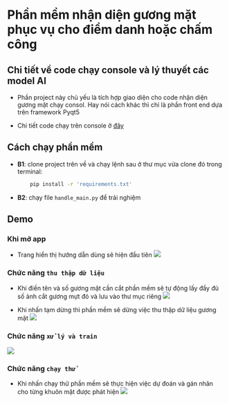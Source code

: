# Phần mềm nhận diện gương mặt phục vụ cho điểm danh hoặc chấm công

## Chi tiết về code chạy console và lý thuyết các model AI
- Phần project này chủ yếu là tích hợp giao diện cho code nhận diện gương mặt chạy consol. Hay nói cách khác thì chỉ là phần front end dựa trên framework Pyqt5 

- Chi tiết code chạy trên console ở [đây](https://github.com/vietanhlee/face-recognition-Qt5)
## Cách chạy phần mềm

- **B1**: clone project trên về và chạy lệnh sau ở thư mục vừa clone đó trong terminal:
    ``` bash
        pip install -r 'requirements.txt'
    ```

- **B2**: chạy file `handle_main.py` để trải nghiệm
## Demo

### Khi mở app
- Trang hiển thị hướng dẫn dùng sẽ hiện đầu tiên
![]([https://raw.githubusercontent.com/vietanhlee/face-recognition-Qt5/refs/heads/main/display_github/Screenshot%202025-02-09%20000604.png](https://raw.githubusercontent.com/vietanhlee/face-recognition-Qt5/refs/heads/main/display_github/Screenshot%202025-02-10%20200413.png))

### Chức năng `thu thập dữ liệu` 
- Khi điền tên và số gương mặt cần cắt phần mềm sẽ tự động lấy đầy đủ số ảnh cắt gương mựt đó và lưu vào thư mục riêng
![]([https://raw.githubusercontent.com/vietanhlee/face-recognition-Qt5/refs/heads/main/display_github/Screenshot%202025-02-09%20000626.png](https://raw.githubusercontent.com/vietanhlee/face-recognition-Qt5/refs/heads/main/display_github/Screenshot%202025-02-10%20200519.png))

- Khi nhấn tạm dừng thì phần mềm sẽ dừng việc thu thập dữ liệu gương mặt
![]([[https://raw.githubusercontent.com/vietanhlee/face-recognition-Qt5/refs/heads/main/display_github/Screenshot%202025-02-09%20000626.png](https://raw.githubusercontent.com/vietanhlee/face-recognition-Qt5/refs/heads/main/display_github/Screenshot%202025-02-10%20200519.png)](https://raw.githubusercontent.com/vietanhlee/face-recognition-Qt5/refs/heads/main/display_github/Screenshot%202025-02-10%20200610.png))

### Chức năng `xử lý và train`
![]([https://raw.githubusercontent.com/vietanhlee/face-recognition-Qt5/refs/heads/main/display_github/Screenshot%202025-02-09%20000643.png](https://raw.githubusercontent.com/vietanhlee/face-recognition-Qt5/refs/heads/main/display_github/Screenshot%202025-02-10%20200633.png))

### Chức năng `chạy thử`
- Khi nhấn chạy thử phần mềm sẽ thực hiện việc dự đoán và gán nhãn cho từng khuôn mặt được phát hiện
![]([https://raw.githubusercontent.com/vietanhlee/face-recognition-Qt5/refs/heads/main/display_github/Screenshot%202025-02-09%20000713.png](https://raw.githubusercontent.com/vietanhlee/face-recognition-Qt5/refs/heads/main/display_github/Screenshot%202025-02-10%20201258.png))
